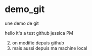 # demo_git
une demo de git

hello it's a test github jessica PM

2. on modifie depuis github
3. mais aussi depuis ma machine local 

